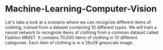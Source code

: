 # Machine-Learning-Computer-Vision
Let's take a look at a scenario where we can recognize different items of clothing, trained from a dataset containing 10 different types.
We will train a neural network to recognize items of clothing from a common dataset called Fashion MNIST. It contains 70,000 items of clothing in 10 different categories. Each item of clothing is in a 28x28 greyscale image.
